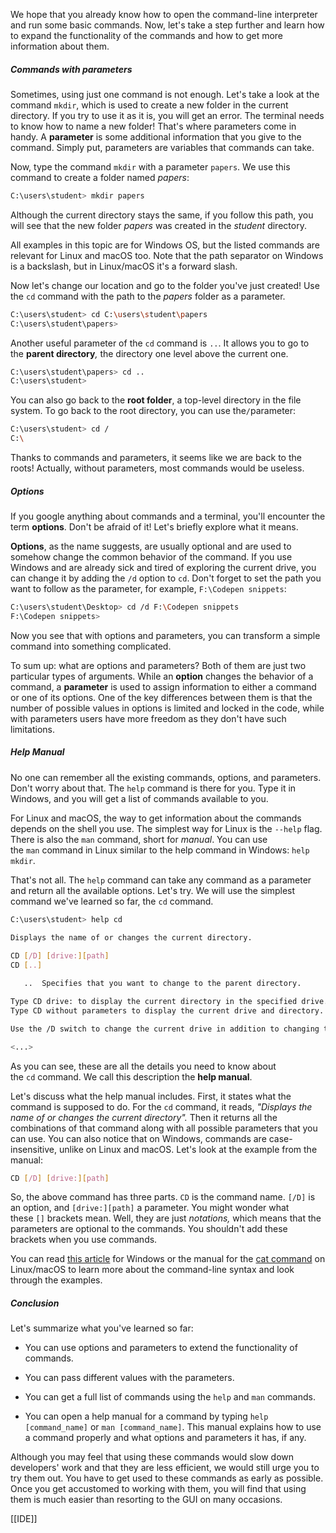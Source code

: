 We hope that you already know how to open the command-line interpreter and run some basic commands. Now, let's take a step further and learn how to expand the functionality of the commands and how to get more information about them.

##### Commands with parameters

Sometimes, using just one command is not enough. Let's take a look at the command `mkdir`, which is used to create a new folder in the current directory. If you try to use it as it is, you will get an error. The terminal needs to know how to name a new folder! That's where parameters come in handy. A **parameter** is some additional information that you give to the command. Simply put, parameters are variables that commands can take.

Now, type the command `mkdir` with a parameter `papers`. We use this command to create a folder named _papers_:

```bash
C:\users\student> mkdir papers
```

Although the current directory stays the same, if you follow this path, you will see that the new folder _papers_ was created in the _student_ directory.

All examples in this topic are for Windows OS, but the listed commands are relevant for Linux and macOS too. Note that the path separator on Windows is a backslash, but in Linux/macOS it's a forward slash.

Now let's change our location and go to the folder you've just created! Use the `cd` command with the path to the _papers_ folder as a parameter.

```bash
C:\users\student> cd C:\users\student\papers
C:\users\student\papers>
```

Another useful parameter of the `cd` command is `..`. It allows you to go to the **parent directory**_,_ the directory one level above the current one.

```bash
C:\users\student\papers> cd ..
C:\users\student>
```

You can also go back to the **root folder**, a top-level directory in the file system. To go back to the root directory, you can use the`/`parameter:

```bash
C:\users\student> cd /
C:\
```

Thanks to commands and parameters, it seems like we are back to the roots! Actually, without parameters, most commands would be useless.

##### Options

If you google anything about commands and a terminal, you'll encounter the term **options**. Don't be afraid of it! Let's briefly explore what it means.

**Options**, as the name suggests, are usually optional and are used to somehow change the common behavior of the command. If you use Windows and are already sick and tired of exploring the current drive, you can change it by adding the `/d` option to `cd`. Don't forget to set the path you want to follow as the parameter, for example, `F:\Codepen snippets`:

```bash
C:\users\student\Desktop> cd /d F:\Codepen snippets
F:\Codepen snippets>
```

Now you see that with options and parameters, you can transform a simple command into something complicated.

To sum up: what are options and parameters? Both of them are just two particular types of arguments. While an **option** changes the behavior of a command, a **parameter** is used to assign information to either a command or one of its options. One of the key differences between them is that the number of possible values in options is limited and locked in the code, while with parameters users have more freedom as they don't have such limitations.

##### Help Manual

No one can remember all the existing commands, options, and parameters. Don't worry about that. The `help` command is there for you. Type it in Windows, and you will get a list of commands available to you.

For Linux and macOS, the way to get information about the commands depends on the shell you use. The simplest way for Linux is the `--help` flag. There is also the `man` command, short for _manual_. You can use the `man` command in Linux similar to the help command in Windows: `help mkdir`.

That's not all. The `help` command can take any command as a parameter and return all the available options. Let's try. We will use the simplest command we've learned so far, the `cd` command.

```bash
C:\users\student> help cd

Displays the name of or changes the current directory.
 
CD [/D] [drive:][path]
CD [..]

   ..  Specifies that you want to change to the parent directory.

Type CD drive: to display the current directory in the specified drive.
Type CD without parameters to display the current drive and directory.

Use the /D switch to change the current drive in addition to changing the current directory for a drive.

<...>
```

As you can see, these are all the details you need to know about the `cd` command. We call this description the **help manual**.

Let's discuss what the help manual includes. First, it states what the command is supposed to do. For the `cd` command, it reads, _"Displays the name of or changes the current directory"._ Then it returns all the combinations of that command along with all possible parameters that you can use. You can also notice that on Windows, commands are case-insensitive, unlike on Linux and macOS. Let's look at the example from the manual:

```bash
CD [/D] [drive:][path]
```

So, the above command has three parts. `CD` is the command name. `[/D]` is an option, and `[drive:][path]` a parameter. You might wonder what these `[]` brackets mean. Well, they are just _notations,_ which means that the parameters are optional to the commands. You shouldn't add these brackets when you use commands.

You can read [this article](https://www.lifewire.com/how-to-read-command-syntax-2618082) for Windows or the manual for the [cat command](https://www.hscripts.com/tutorials/linux-commands/cat.html) on Linux/macOS to learn more about the command-line syntax and look through the examples.

##### Conclusion

Let's summarize what you've learned so far:

- You can use options and parameters to extend the functionality of commands.
    
- You can pass different values with the parameters.
    
- You can get a full list of commands using the `help` and `man` commands.
    
- You can open a help manual for a command by typing `help [command_name]` or `man [command_name]`. This manual explains how to use a command properly and what options and parameters it has, if any.
    

Although you may feel that using these commands would slow down developers' work and that they are less efficient, we would still urge you to try them out. You have to get used to these commands as early as possible. Once you get accustomed to working with them, you will find that using them is much easier than resorting to the GUI on many occasions.

[[IDE]]
